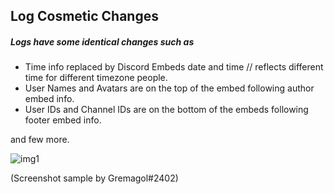 ## Log Cosmetic Changes

##### Logs have some identical changes such as

- Time info replaced by Discord Embeds date and time // reflects different time for different timezone people.
- User Names and Avatars are on the top of the embed following author embed info.
- User IDs and Channel IDs are on the bottom of the embeds following footer embed info.

and few more.

![img1](https://cdn.discordapp.com/attachments/280681784767807488/383290229014134784/log2.PNG)

(Screenshot sample by Gremagol#2402)
